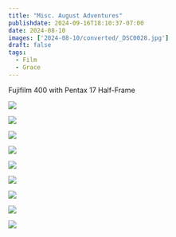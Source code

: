 ```yaml
---
title: "Misc. August Adventures"
publishdate: 2024-09-16T18:10:37-07:00
date: 2024-08-10
images: ['2024-08-10/converted/_DSC0028.jpg']
draft: false
tags:
  - Film
  - Grace
---
```


Fujifilm 400 with Pentax 17 Half-Frame

![](2024-08-10/converted/_DSC0028.jpg)

![](2024-08-10/converted/_DSC0030.jpg)

![](2024-08-10/converted/_DSC0033.jpg)

![](2024-08-10/converted/_DSC0042.jpg)

![](2024-08-10/converted/_DSC0043.jpg)

![](2024-08-10/converted/_DSC0044.jpg)

![](2024-08-10/converted/_DSC0047.jpg)

![](2024-08-10/converted/_DSC0048.jpg)

![](2024-08-10/converted/_DSC0050.jpg)
